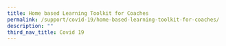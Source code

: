```yaml
---
title: Home based Learning Toolkit for Coaches
permalink: /support/covid-19/home-based-learning-toolkit-for-coaches/
description: ""
third_nav_title: Covid 19
---
```

